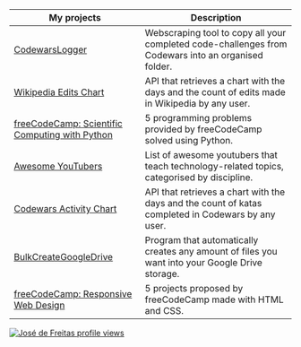 | My projects                                                                                                             | Description                                                                                                  |
| ----------------------------------------------------------------------------------------------------------------------- | ------------------------------------------------------------------------------------------------------------ |
| [CodewarsLogger](https://github.com/JoseDeFreitas/CodewarsLogger)                                                       | Webscraping tool to copy all your completed code-challenges from Codewars into an organised folder.          |
| [Wikipedia Edits Chart](https://github.com/JoseDeFreitas/wikipedia-edits-chart)                                         | API that retrieves a chart with the days and the count of edits made in Wikipedia by any user.               |
| [freeCodeCamp: Scientific Computing with Python](https://github.com/JoseDeFreitas/fcc-scientific-computing-with-python) | 5 programming problems provided by freeCodeCamp solved using Python.                                         |
| [Awesome YouTubers](https://github.com/JoseDeFreitas/awesome-youtubers)                                                 | List of awesome youtubers that teach technology-related topics, categorised by discipline.                   |
| [Codewars Activity Chart](https://github.com/JoseDeFreitas/codewars-activity-chart)                                     | API that retrieves a chart with the days and the count of katas completed in Codewars by any user.           |
| [BulkCreateGoogleDrive](https://github.com/JoseDeFreitas/BulkCreateGoogleDrive)                                         | Program that automatically creates any amount of files you want into your Google Drive storage.              |
| [freeCodeCamp: Responsive Web Design](https://github.com/JoseDeFreitas/fcc-responsive-web-design)                       | 5 projects proposed by freeCodeCamp made with HTML and CSS.                                                  |

[![José de Freitas profile views](https://u8views.com/api/v1/github/profiles/37962411/views/day-week-month-total-count.svg)](https://u8views.com/github/JoseDeFreitas)

